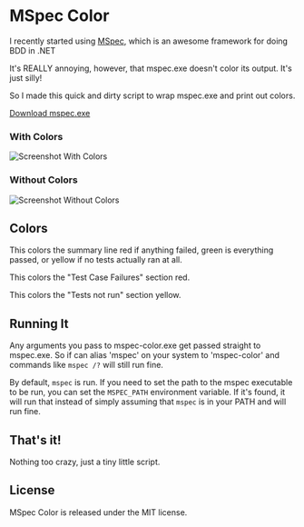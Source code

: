 MSpec Color
===========

I recently started using [MSpec][], which is an awesome framework for doing BDD in .NET

It's REALLY annoying, however, that mspec.exe doesn't color its output.  It's just silly!

So I made this quick and dirty script to wrap mspec.exe and print out colors.

[Download mspec.exe][download]

### With Colors

![Screenshot With Colors][with]

### Without Colors

![Screenshot Without Colors][without]

Colors
------

This colors the summary line red if anything failed, green is everything passed, or yellow if no tests actually ran at all.

This colors the "Test Case Failures" section red.

This colors the "Tests not run" section yellow.

Running It
----------

Any arguments you pass to mspec-color.exe get passed straight to mspec.exe.  So if can alias 'mspec' 
on your system to 'mspec-color' and commands like `mspec /?` will still run fine.

By default, `mspec` is run.  If you need to set the path to the mspec executable to be run, you can set the `MSPEC_PATH` environment variable.  If it's found, it will run that instead of simply assuming that `mspec` is in your PATH and will run fine.

That's it!
----------

Nothing too crazy, just a tiny little script.

License
-------

MSpec Color is released under the MIT license.

[mspec]:    https://github.com/machine/machine.specifications
[download]: https://github.com/remi/mspec-color/raw/master/mspec-color.exe
[with]:     https://github.com/remi/mspec-color/raw/master/examples/with-color.png
[without]:  https://github.com/remi/mspec-color/raw/master/examples/without-color.png
